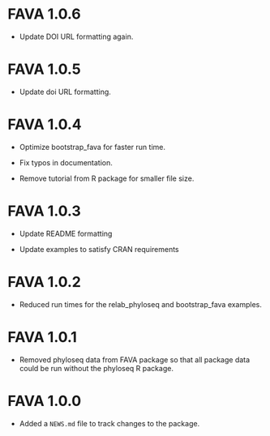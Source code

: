 # FAVA 1.0.6

* Update DOI URL formatting again. 

# FAVA 1.0.5

* Update doi URL formatting. 

# FAVA 1.0.4

* Optimize bootstrap_fava for faster run time. 

* Fix typos in documentation. 

* Remove tutorial from R package for smaller file size. 

# FAVA 1.0.3

* Update README formatting

* Update examples to satisfy CRAN requirements 

# FAVA 1.0.2

* Reduced run times for the relab_phyloseq and bootstrap_fava examples. 

# FAVA 1.0.1

* Removed phyloseq data from FAVA package so that all package data could be run without the phyloseq R package. 

# FAVA 1.0.0

* Added a `NEWS.md` file to track changes to the package.
